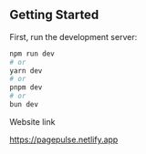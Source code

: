 
## Getting Started

First, run the development server:

```bash
npm run dev
# or
yarn dev
# or
pnpm dev
# or
bun dev
```
Website link

https://pagepulse.netlify.app
